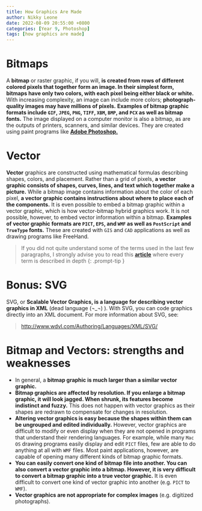```yaml
---
title: How Graphics Are Made 
author: Nikky Leone
date: 2022-08-09 20:55:00 +0800
categories: [Year 9, Photoshop]
tags: [how graphics are made]
---
```


# Bitmaps

A **bitmap** or raster graphic, if you will, **is created from rows of different colored pixels that together form an image. In their simplest form, bitmaps have only two colors, with each pixel being either black or white.** With increasing complexity, an image can include more colors; **photograph-quality images may have millions of pixels.** **Examples of bitmap graphic formats include `GIF`, `JPEG`, `PNG`, `TIFF`, `XBM`, `BMP`, and `PCX` as well as bitmap fonts.** The image displayed on a computer monitor is also a bitmap, as are the outputs of printers, scanners, and similar devices. They are created using paint programs like [**Adobe Photoshop.**](https://www.adobe.com/uk/products/photoshop.html)

# Vector

**Vector** graphics are constructed using mathematical formulas describing shapes, colors, and placement. Rather than a grid of pixels, **a vector graphic consists of shapes, curves, lines, and text which together make a picture.** While a bitmap image contains information about the color of each pixel, **a vector graphic contains instructions about where to place each of the components.** It is even possible to embed a bitmap graphic within a vector graphic, which is how vector-bitmap hybrid graphics work. It is not possible, however, to embed vector information within a bitmap. **Examples of vector graphic formats are `PICT`, `EPS`, and `WMF` as well as `PostScript` and `TrueType` fonts.** These are created with `GIS` and `CAD` applications as well as drawing programs like FreeHand.  

> If you did not quite understand some of the terms used in the last few paragraphs, I  strongly advise you to read this [**article**](https://pediaa.com/what-is-the-difference-between-bitmap-and-vector/) where every term is described in depth
{: .prompt-tip }

# Bonus: SVG

SVG, or **Scalable Vector Graphics, is a language for describing vector graphics in XML** (dead language (¬_¬) ). With SVG, you can code graphics directly into an XML document. For more information about SVG, see:

> http://www.wdvl.com/Authoring/Languages/XML/SVG/
  
  
# Bitmap and Vectors: strengths and weaknesses 

- In general, a **bitmap graphic is much larger than a similar vector graphic.**
- **Bitmap graphics are affected by resolution. If you enlarge a bitmap graphic, it will look jagged. When shrunk, its features become indistinct and fuzzy.** This does not happen with vector graphics as their shapes are redrawn to compensate for changes in resolution.
- **Altering vector graphics is easy because the shapes within them can be ungrouped and edited individually.** However, vector graphics are difficult to modify or even display when they are not opened in programs that understand their rendering languages. For example, while many `Mac OS` drawing programs easily display and edit `PICT` files, few are able to do anything at all with `WMF` files. Most paint applications, however, are capable of opening many different kinds of bitmap graphic formats.
- **You can easily convert one kind of bitmap file into another. You can also convert a vector graphic into a bitmap. However, it is very difficult to convert a bitmap graphic into a true vector graphic.** It is even difficult to convert one kind of vector graphic into another (e.g. `PICT` to `WMF`).
- **Vector graphics are not appropriate for complex images** (e.g. digitized photographs).
